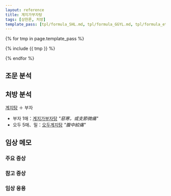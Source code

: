 ```yaml
---
layout: reference
title: 계지가부자탕
tags: [상한론, 처방]
template_pass: [tpl/formula_SHL.md, tpl/formula_GGYL.md, tpl/formula_etc.md]
---
```



{% for tmp in page.template_pass %}

{% include {{ tmp }} %}

{% endfor %}


## 조문 분석

## 처방 분석

[계지탕]({{site.formulaurl}}/계지탕) ＋ 부자
* 부자 1매：[계지가부자탕]({{site.formulaurl}}/계지가부자탕) _"惡寒，或支節微痛"_
* 오두 5매、밀：[오두계지탕]({{site.formulaurl}}/오두계지탕) _"腹中絞痛"_


## 임상 메모


### 주요 증상



### 참고 증상


### 임상 응용
